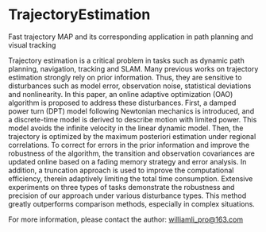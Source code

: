 # TrajectoryEstimation
Fast trajectory MAP and its corresponding application in path planning and visual tracking

Trajectory estimation is a critical problem in tasks such as dynamic path planning, navigation, tracking and SLAM. Many previous works on trajectory estimation strongly rely on prior information. Thus, they are sensitive to disturbances such as model error, observation noise, statistical deviations and nonlinearity. In this paper, an online adaptive optimization (OAO) algorithm is proposed to address these disturbances. First, a damped power turn (DPT) model following Newtonian mechanics is introduced, and a discrete-time model is derived to describe motion with limited power. This model avoids the infinite velocity in the linear dynamic model. Then, the trajectory is optimized by the maximum posteriori estimation under regional correlations. To correct for errors in the prior information and improve the robustness of the algorithm, the transition and observation covariances are updated online based on a fading memory strategy and error analysis. In addition, a truncation approach is used to improve the computational efficiency, therein adaptively limiting the total time consumption. Extensive experiments on three types of tasks demonstrate the robustness and precision of our approach under various disturbance types. This method greatly outperforms comparison methods, especially in complex situations.

For more information, please contact the author: williamli_pro@163.com
